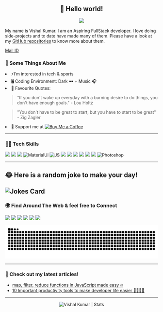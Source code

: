 <div align="center">

 ## 👋 Hello world!   
  
  [![](https://komarev.com/ghpvc/?username=vleads&color=blue&label=Profile%20Views)](https://github.com/VLeads)
  
</div>




My name is Vishal Kumar. I am an Aspiring FullStack developer. I love doing side-projects and to date have made many of them. Please have a look at my [GitHub repositories](https://github.com/vleads?tab=repositories) to know more about them.

<a href="mailto:leader.vishalkumar@gmail.com">Mail ID</a>

### 👀 Some Things About Me
<li> ⚡I’m interested in tech & sports</li>
<li>🖥️ Coding Environment: Dark 🕶️ + Music 🎧</li>
<li>💬 Favourite Quotes: 

> "If you don't wake up everyday with a burning desire to do things, you don't have enough goals." - Lou Holtz
 
> "You don't have to be great to start, but you have to start to be great"  - Zig Zagler
</li>

<li>🙏 Support me at <a href="https://www.buymeacoffee.com/vkvishal64F" target="_blank"><img alt="Buy Me a Coffee" src="https://img.shields.io/badge/-Buy%20Me%20A%20Coffee-ffdd00?&style=flat-square&&logo=buy%20me%20a%20coffee&logoColor=black" /></a></li>

----

### 👨‍💻 Tech Skills

![](https://img.shields.io/badge/HTML5-E34F26?style=for-the-badge&logo=html5&logoColor=white)
![](https://img.shields.io/badge/CSS3-1572B6?style=for-the-badge&logo=css3&logoColor=white)
![](https://img.shields.io/badge/Bootstrap-563D7C?style=for-the-badge&logo=bootstrap&logoColor=white)
![MaterialUI](https://img.shields.io/badge/-Material%20UI-0081CB?&style=for-the-badge&logo=material-ui&logoColor=white)
![JS](https://img.shields.io/badge/-javascript-F7DF1E?&style=for-the-badge&logo=javascript&logoColor=black)
![](https://img.shields.io/badge/Node.js-43853D?style=for-the-badge&logo=node.js&logoColor=white)
![](https://img.shields.io/badge/React-20232A?style=for-the-badge&logo=react&logoColor=61DAFB)
![](https://img.shields.io/badge/Markdown-000000?style=for-the-badge&logo=markdown&logoColor=white)
![](https://img.shields.io/badge/Git-F05032?style=for-the-badge&logo=git&logoColor=white)
![](https://img.shields.io/badge/firebase-ffca28?style=for-the-badge&logo=firebase&logoColor=black)
![](https://img.shields.io/badge/Netlify-00C7B7?style=for-the-badge&logo=netlify&logoColor=white)
![Photoshop](https://img.shields.io/badge/-Adobe%20Photoshop-black?&style=for-the-badge&logo=adobe%20photoshop&logoColor=31a8ff)

-----
<h2> 😂 Here is a random joke to make your day! </h2>

![Jokes Card](https://readme-jokes.vercel.app/api)
-----
### 🌍 Find Around The Web & feel free to Connect

<a href="https://twitter.com/vishalk01234"><img src="https://img.shields.io/badge/Twitter-1DA1F2?style=for-the-badge&logo=twitter&logoColor=white"/></a>
<a href="https://github.com/VLeads"><img src="https://img.shields.io/badge/GitHub-100000?style=for-the-badge&logo=github&logoColor=white"/></a>
<a href="https://www.linkedin.com/in/vishalkumar28/"><img src="https://img.shields.io/badge/LinkedIn-0077B5?style=for-the-badge&logo=linkedin&logoColor=white"/></a>
<a href="https://www.reddit.com/user/thisis_vishal_"><img src="https://img.shields.io/badge/Reddit-FF4500?style=for-the-badge&logo=reddit&logoColor=white"/></a>
<a href="https://stackoverflow.com/users/15478545/vishal-kumar"><img src="https://img.shields.io/badge/Stack_Overflow-FE7A16?style=for-the-badge&logo=stack-overflow&logoColor=white"/></a>
<a href="https://thisisvishal.hashnode.dev/"><img src="https://img.shields.io/badge/Hashnode-2962FF?style=for-the-badge&logo=hashnode&logoColor=white"/></a>


<div align="center">
 
![](https://github.com/VLeads/VLeads/blob/main/github-contribution.svg?raw=true)
 
</div>

----

### 📝 Check out my latest articles!
- [map, filter, reduce functions in JavaScript made easy 🔥](https://thisisvishal.hashnode.dev/map-filter-reduce-functions-in-javascript-made-easy)
- [10 Important productivity tools to make developer life easier 👨‍💻👨‍💻](https://thisisvishal.hashnode.dev/10-important-productivity-tools-to-make-developer-life-easier)

----

<p align="center"> <img src="https://github-readme-stats.vercel.app/api?username=vleads&show_icons=true&theme=gotham" alt="Vishal Kumar | Stats" />



  
<!---
VLeads/VLeads is a ✨ special ✨ repository because its `README.md` (this file) appears on your GitHub profile.
You can click the Preview link to take a look at your changes.
--->
